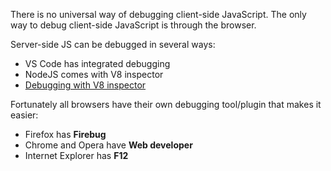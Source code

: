 There is no universal way of debugging client-side JavaScript. The only way to debug client-side JavaScript is through the browser.

Server-side JS can be debugged in several ways:
  - VS Code has integrated debugging
  - NodeJS comes with V8 inspector
  - [Debugging with V8 inspector](https://medium.com/@paul_irish/debugging-node-js-nightlies-with-chrome-devtools-7c4a1b95ae27#.olulnv55w)

Fortunately all browsers have their own debugging tool/plugin that makes it easier:
  - Firefox has **Firebug**
  - Chrome and Opera have **Web developer**
  - Internet Explorer has **F12**
